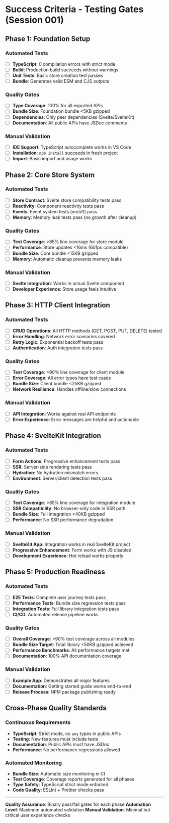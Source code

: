 # Success Criteria - Testing Gates (Session 001)

## Phase 1: Foundation Setup

### Automated Tests
- [ ] **TypeScript**: 0 compilation errors with strict mode
- [ ] **Build**: Production build succeeds without warnings
- [ ] **Unit Tests**: Basic store creation test passes
- [ ] **Bundle**: Generates valid ESM and CJS outputs

### Quality Gates
- [ ] **Type Coverage**: 100% for all exported APIs
- [ ] **Bundle Size**: Foundation bundle <5KB gzipped
- [ ] **Dependencies**: Only peer dependencies (Svelte/SvelteKit)
- [ ] **Documentation**: All public APIs have JSDoc comments

### Manual Validation
- [ ] **IDE Support**: TypeScript autocomplete works in VS Code
- [ ] **Installation**: `npm install` succeeds in fresh project
- [ ] **Import**: Basic import and usage works

## Phase 2: Core Store System

### Automated Tests
- [ ] **Store Contract**: Svelte store compatibility tests pass
- [ ] **Reactivity**: Component reactivity tests pass
- [ ] **Events**: Event system tests (on/off) pass
- [ ] **Memory**: Memory leak tests pass (no growth after cleanup)

### Quality Gates
- [ ] **Test Coverage**: >85% line coverage for store module
- [ ] **Performance**: Store updates <16ms (60fps compatible)
- [ ] **Bundle Size**: Core bundle <15KB gzipped
- [ ] **Memory**: Automatic cleanup prevents memory leaks

### Manual Validation
- [ ] **Svelte Integration**: Works in actual Svelte component
- [ ] **Developer Experience**: Store usage feels intuitive

## Phase 3: HTTP Client Integration

### Automated Tests
- [ ] **CRUD Operations**: All HTTP methods (GET, POST, PUT, DELETE) tested
- [ ] **Error Handling**: Network error scenarios covered
- [ ] **Retry Logic**: Exponential backoff tests pass
- [ ] **Authentication**: Auth integration tests pass

### Quality Gates
- [ ] **Test Coverage**: >90% line coverage for client module
- [ ] **Error Coverage**: All error types have test cases
- [ ] **Bundle Size**: Client bundle <25KB gzipped
- [ ] **Network Resilience**: Handles offline/slow connections

### Manual Validation
- [ ] **API Integration**: Works against real API endpoints
- [ ] **Error Experience**: Error messages are helpful and actionable

## Phase 4: SvelteKit Integration

### Automated Tests
- [ ] **Form Actions**: Progressive enhancement tests pass
- [ ] **SSR**: Server-side rendering tests pass
- [ ] **Hydration**: No hydration mismatch errors
- [ ] **Environment**: Server/client detection tests pass

### Quality Gates
- [ ] **Test Coverage**: >85% line coverage for integration module
- [ ] **SSR Compatibility**: No browser-only code in SSR path
- [ ] **Bundle Size**: Full integration <40KB gzipped
- [ ] **Performance**: No SSR performance degradation

### Manual Validation
- [ ] **SvelteKit App**: Integration works in real SvelteKit project
- [ ] **Progressive Enhancement**: Form works with JS disabled
- [ ] **Development Experience**: Hot reload works properly

## Phase 5: Production Readiness

### Automated Tests
- [ ] **E2E Tests**: Complete user journey tests pass
- [ ] **Performance Tests**: Bundle size regression tests pass
- [ ] **Integration Tests**: Full library integration tests pass
- [ ] **CI/CD**: Automated release pipeline works

### Quality Gates
- [ ] **Overall Coverage**: >90% test coverage across all modules
- [ ] **Bundle Size Target**: Total library <50KB gzipped achieved
- [ ] **Performance Benchmarks**: All performance targets met
- [ ] **Documentation**: 100% API documentation coverage

### Manual Validation
- [ ] **Example App**: Demonstrates all major features
- [ ] **Documentation**: Getting started guide works end-to-end
- [ ] **Release Process**: NPM package publishing ready

## Cross-Phase Quality Standards

### Continuous Requirements
- **TypeScript**: Strict mode, no `any` types in public APIs
- **Testing**: New features must include tests
- **Documentation**: Public APIs must have JSDoc
- **Performance**: No performance regressions allowed

### Automated Monitoring
- **Bundle Size**: Automatic size monitoring in CI
- **Test Coverage**: Coverage reports generated for all phases
- **Type Safety**: TypeScript strict mode enforced
- **Code Quality**: ESLint + Prettier checks pass

---

**Quality Assurance**: Binary pass/fail gates for each phase
**Automation Level**: Maximum automated validation
**Manual Validation**: Minimal but critical user experience checks 